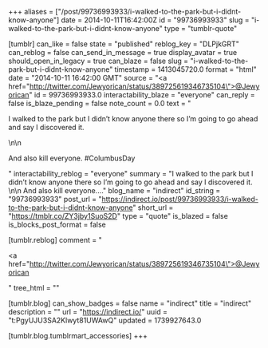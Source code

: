 +++
aliases = ["/post/99736993933/i-walked-to-the-park-but-i-didnt-know-anyone"]
date = 2014-10-11T16:42:00Z
id = "99736993933"
slug = "i-walked-to-the-park-but-i-didnt-know-anyone"
type = "tumblr-quote"

[tumblr]
can_like = false
state = "published"
reblog_key = "DLPjkGRT"
can_reblog = false
can_send_in_message = true
display_avatar = true
should_open_in_legacy = true
can_blaze = false
slug = "i-walked-to-the-park-but-i-didnt-know-anyone"
timestamp = 1413045720.0
format = "html"
date = "2014-10-11 16:42:00 GMT"
source = "<a href=\"http://twitter.com/Jewyorican/status/389725619346735104\">@Jewyorican</a>"
id = 99736993933.0
interactability_blaze = "everyone"
can_reply = false
is_blaze_pending = false
note_count = 0.0
text = "<p>I walked to the park but I didn&rsquo;t know anyone there so I&rsquo;m going to go ahead and say I discovered it. </p>\n\n<p>And also kill everyone. #ColumbusDay</p>"
interactability_reblog = "everyone"
summary = "I walked to the park but I didn’t know anyone there so I’m going to go ahead and say I discovered it. \n\n And also kill everyone...."
blog_name = "indirect"
id_string = "99736993933"
post_url = "https://indirect.io/post/99736993933/i-walked-to-the-park-but-i-didnt-know-anyone"
short_url = "https://tmblr.co/ZY3jby1SuoS2D"
type = "quote"
is_blazed = false
is_blocks_post_format = false

[tumblr.reblog]
comment = "<p><a href=\"http://twitter.com/Jewyorican/status/389725619346735104\">@Jewyorican</a></p>"
tree_html = ""

[tumblr.blog]
can_show_badges = false
name = "indirect"
title = "indirect"
description = ""
url = "https://indirect.io/"
uuid = "t:PgyUJU3SA2Klwyt81UWAwQ"
updated = 1739927643.0

[tumblr.blog.tumblrmart_accessories]
+++
